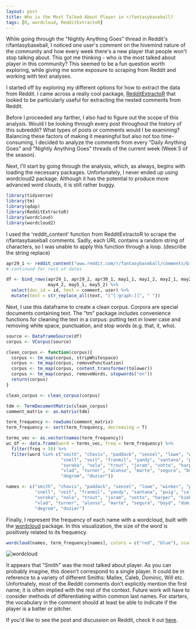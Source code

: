 ```yaml
---
layout: post
title: Who is the Most Talked About Player in r/fantasybaseball?
tags: [R, wordcloud, RedditExtractoR]
---
```


While going through the "Nightly Anything Goes" thread in Reddit's r/fantasybaseball, I noticed one user's comment on the hivemind nature of the community and how every week there's a new player that people won't stop talking about. This got me thinking - who *is* the most talked about player in this community? This seemed to be a fun question worth exploring, while giving me some exposure to scraping from Reddit and working with text analyses.

I started off by exploring my different options for how to extract the data from Reddit. I came across a really cool package, [RedditExtractoR](https://cran.r-project.org/web/packages/RedditExtractoR/RedditExtractoR.pdf) that looked to be particularly useful for extracting the nested comments from Reddit.

Before I proceeded any farther, I also had to figure out the scope of this analysis. Would I be looking through every post throughout the history of this subreddit? What types of posts or comments would I be examining? Balancing these factors of making it meaningful but also not too time-consuming, I decided to analyze the comments from every "Daily Anything Goes" and "Nightly Anything Goes" threads of the current week (Week 5 of the season).  

Next, I'll start by going through the analysis, which, as always, begins with loading the necessary packages. Unfortunately, I never ended up using wordcloud2 package. Although it has the potential to produce more advanced word clouds, it is still rather buggy.

```r
library(tidyverse)
library(tm)
library(qdap)
library(RedditExtractoR)
library(wordcloud)
library(wordcloud2)
```

I used the 'reddit_content' function from RedditExtractoR to scrape the r/fantasybaseball comments. Sadly, each URL contains a random string of characters, so I was unable to apply this function through a loop. (describe the string replace)

```r
apr29_1 <- reddit_content("www.reddit.com/r/fantasybaseball/comments/bipdua/daily_anything_goes_april_29_2019")
# continued for rest of dates

df <- bind_rows(apr29_1, apr29_2, apr30_1, may1_1, may1_2, may2_1, may2_1, may2_2, may3_1, may3_2, may4_1, 
                may4_2, may5_1, may5_2) %>% 
  select(doc_id = id, text = comment, user) %>% 
  mutate(text = str_replace_all(text, "[^[:graph:]]", " "))
```
Next, I use this dataframe to create a clean corpus. Corpora are special documents containing text. The "tm" package includes convenience functions for cleaning the text in a corpus: putting text in lower case and removing white space, punctuation, and stop words (e.g. that, it, who).  

```r
source <- DataframeSource(df)
corpus <- VCorpus(source)

clean_corpus <- function(corpus){
  corpus <- tm_map(corpus, stripWhitespace)
  corpus <- tm_map(corpus, removePunctuation)
  corpus <- tm_map(corpus, content_transformer(tolower))
  corpus <- tm_map(corpus, removeWords, stopwords("en"))
  return(corpus)
}

clean_corpus <- clean_corpus(corpus)
```



```r
tdm <- TermDocumentMatrix(clean_corpus)
comment_matrix <- as.matrix(tdm)

term_frequency <- rowSums(comment_matrix)
term_frequency <- sort(term_frequency, decreasing = T)

terms_vec <- as.vector(names(term_frequency))
wc_df <- data.frame(word = terms_vec, freq = term_frequency) %>%
  filter(freq > 50) %>% 
  filter(word %in% c("smith", "chavis", "paddack", "senzel", "lowe", "winker", "polanco", "robles",
                     "snell", "voit", "franmil", "yandy", "santana", "puig", "caleb", "glasnow",
                     "soroka", "nola", "trout", "joram", "votto", "harper", "kieboom", "shaw",
                     "vlad", "turner", "alonso", "marte", "segura", "boyd", "domingo", "weaver",
                     "degrom", "dozier"))

names <- c("smith", "chavis", "paddack", "senzel", "lowe", "winker", "polanco", "robles",
           "snell", "voit", "franmil", "yandy", "santana", "puig", "caleb", "glasnow",
           "soroka", "nola", "trout", "joram", "votto", "harper", "kieboom", "shaw",
           "vlad", "turner", "alonso", "marte", "segura", "boyd", "domingo", "weaver",
           "degrom", "dozier")

```
Finally, I represent the frequency of each name with a wordcloud, built with the [wordcloud](https://cran.r-project.org/web/packages/wordcloud/wordcloud.pdf) package. In this visualization, the size of the word is positively related to its frequency.

```r
wordcloud(names, term_frequency[names], colors = c("red", "blue"), scale = c(2, .25))
``` 

![wordcloud](https://github.com/pcbrendel/pcbrendel.github.io/blob/master/_posts/wordcloud.png?raw=true "wordcloud")

It appears that "Smith" was the most talked about player. As you can probably imagine, this doesn't correspond to a single player. It could be in reference to a variety of different Smiths: Mallex, Caleb, Dominic, Will etc. Unfortnately, most of the Reddit comments don't explicitly mention the first name; it is often implied with the rest of the context. Future work will have to consider methods of differentiating within common last names. For starters, the vocabulary in the comment should at least be able to indicate if the player is a batter or pitcher. 

If you'd like to see the post and discussion on Reddit, check it out [here](https://www.reddit.com/r/fantasybaseball/comments/bld8l2/the_most_discussed_players_in_rfantasybaseball/).
